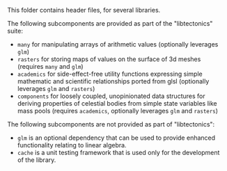 This folder contains header files, for several libraries.

The following subcomponents are provided as part of the "libtectonics" suite:
* `many` for manipulating arrays of arithmetic values (optionally leverages `glm`)
* `rasters` for storing maps of values on the surface of 3d meshes (requires `many` and `glm`)
* `academics` for side-effect-free utility functions expressing simple mathematic and scientific relationships ported from glsl (optionally leverages `glm` and `rasters`)
* `components` for loosely coupled, unopinionated data structures for deriving properties of celestial bodies from simple state variables like mass pools (requires `academics`, optionally leverages `glm` and `rasters`)

The following subcomponents are not provided as part of "libtectonics":
* `glm` is an optional dependency that can be used to provide enhanced functionality relating to linear algebra.
* `cache` is a unit testing framework that is used only for the development of the library.
